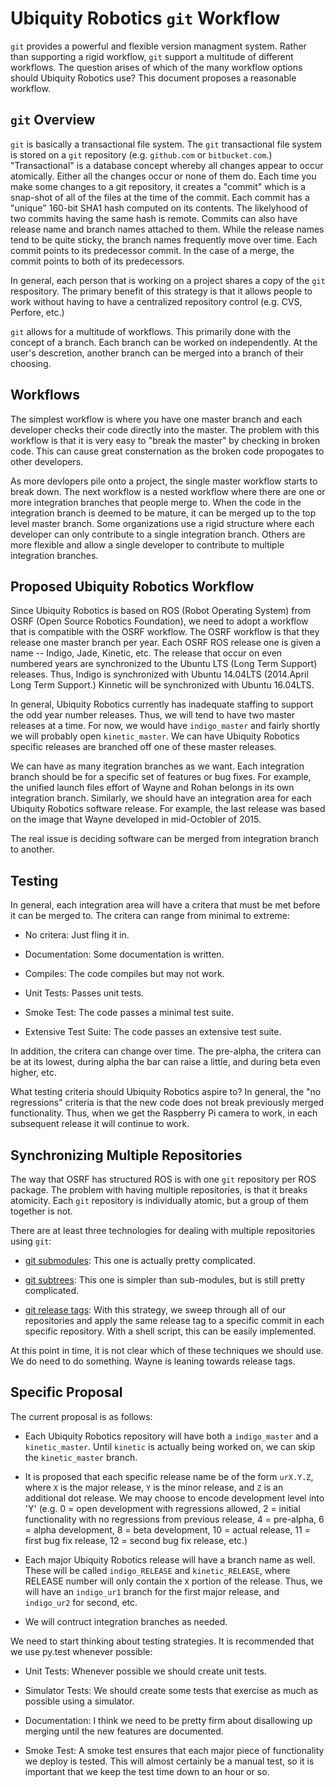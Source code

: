 # Ubiquity Robotics `git` Workflow

`git` provides a powerful and flexible version managment system.
Rather than supporting a rigid workflow, `git` support a multitude
of different workflows.  The question arises of which of the many
workflow options should Ubiquity Robotics use?  This document
proposes a reasonable workflow.

## `git` Overview

`git` is basically a transactional file system.  The `git` transactional
file system is stored on a `git` repository (e.g. `github.com` or
`bitbucket.com`.)  "Transactional" is a database concept whereby all
changes appear to occur atomically.  Either all the changes occur or
none of them do.  Each time you make some changes to a git repository,
it creates a "commit" which is a snap-shot of all of the files at the
time of the commit.  Each commit has a "unique" 160-bit SHA1 hash
computed on its contents.  The likelyhood of two commits having the
same hash is remote.  Commits can also have release name and branch
names attached to them.  While the release names tend to be quite
sticky, the branch names frequently move over time.  Each commit points
to its predecessor commit.  In the case of a merge, the commit points
to both of its predecessors.

In general, each person that is working on a project shares a copy of
the `git` respository.  The primary benefit of this strategy is that
it allows people to work without having to have a centralized repository
control (e.g. CVS, Perfore, etc.)

`git` allows for a multitude of workflows.  This primarily done with
the concept of a branch.  Each branch can be worked on independently.
At the user's descretion, another branch can be merged into a branch
of their choosing.

## Workflows

The simplest workflow is where you have one master branch and
each developer checks their code directly into the master.
The problem with this workflow is that it is very easy to
"break the master" by checking in broken code.  This can
cause great consternation as the broken code propogates to
other developers.

As more devlopers pile onto a project, the single master workflow
starts to break down.  The next workflow is a nested workflow
where there are one or more integration branches that people
merge to.  When the code in the integration branch is deemed
to be mature, it can be merged up to the top level master branch.
Some organizations use a rigid structure where each developer
can only contribute to a single integration branch.  Others
are more flexible and allow a single developer to contribute
to multiple integration branches.

## Proposed Ubiquity Robotics Workflow

Since Ubiquity Robotics is based on ROS (Robot Operating System)
from OSRF (Open Source Robotics Foundation), we need to adopt a
workflow that is compatible with the OSRF workflow.  The OSRF
workflow is that they release one master branch per year.  Each
OSRF ROS release one is given a name -- Indigo, Jade, Kinetic, etc.
The release that occur on even numbered years are synchronized
to the Ubuntu LTS (Long Term Support) releases.  Thus, Indigo is
synchronized with Ubuntu 14.04LTS (2014.April Long Term Support.)
Kinnetic will be synchronized with Ubuntu 16.04LTS.

In general, Ubiquity Robotics currently has inadequate staffing
to support the odd year number releases.  Thus, we will tend to
have two master releases at a time.  For now, we would have
`indigo_master` and fairly shortly we will probably open
`kinetic_master`.  We can have Ubiquity Robotics specific releases
are branched off one of these master releases.

We can have as many itegration branches as we want.  Each integration
branch should be for a specific set of features or bug fixes.
For example, the unified launch files effort of Wayne and Rohan
belongs in its own integration branch.  Similarly, we should
have an integration area for each Ubiquity Robotics software
release.  For example, the last release was based on the image
that Wayne developed in mid-Octobler of 2015.

The real issue is deciding software can be merged from integration
branch to another.

## Testing

In general, each integration area will have a critera that must
be met before it can be merged to.  The critera can range from
minimal to extreme:

* No critera: Just fling it in.

* Documentation: Some documentation is written.

* Compiles: The code compiles but may not work.

* Unit Tests: Passes unit tests.

* Smoke Test: The code passes a minimal test suite.

* Extensive Test Suite: The code passes an extensive test suite.

In addition, the critera can change over time.  The pre-alpha, the
critera can be at its lowest, during alpha the bar can raise a little,
and during beta even higher, etc.

What testing criteria should Ubiquity Robotics aspire to?
In general, the "no regressions" criteria is that the new
code does not break previously merged functionality.  Thus,
when we get the Raspberry Pi camera to work, in each subsequent
release it will continue to work.

## Synchronizing Multiple Repositories

The way that OSRF has structured ROS is with one `git` repository
per ROS package.  The problem with having multiple repositories,
is that it breaks atomicity.  Each `git` repository is individually
atomic, but a group of them together is not.

There are at least three technologies for dealing with multiple
repositories using `git`:

* [git submodules](https://git-scm.com/book/en/v2/Git-Tools-Submodules):
  This one is actually pretty complicated.

* [git subtrees](https://github.com/apenwarr/git-subtree/blob/master/git-subtree.txt):
  This one is simpler than sub-modules, but is still pretty complicated.

* [git release tags](https://git-scm.com/book/en/v2/Git-Basics-Tagging):
  With this strategy, we sweep through all of our repositories and
  apply the same release tag to a specific commit in each specific
  repository.  With a shell script, this can be easily implemented.

At this point in time, it is not clear which of these techniques
we should use.  We do need to do something.  Wayne is leaning
towards release tags.

## Specific Proposal

The current proposal is as follows:

* Each Ubiquity Robotics repository will have both a `indigo_master` and
  a `kinetic_master`.  Until `kinetic` is actually being worked on, we
  can skip the `kinetic_master` branch.

* It is proposed that each specific release name be of the form `urX.Y.Z`,
  where `X` is the major release, `Y` is the minor release, and
  `Z` is an additional dot release.  We may choose to encode development
  level into 'Y' (e.g. 0 = open development with regressions allowed,
  2 = initial functionality with no regressions from previous release,
  4 = pre-alpha, 6 = alpha development, 8 = beta development, 10 = actual
  release, 11 = first bug fix release, 12 = second bug fix release, etc.)

* Each major Ubiquity Robotics release will have a branch name as well.
  These will be called `indigo_RELEASE` and `kinetic_RELEASE`, where
  RELEASE number will only contain the `X` portion of the release.
  Thus, we will have an `indigo_ur1` branch for the first major release,
  and `indigo_ur2` for second, etc.

* We will contruct integration branches as needed.

We need to start thinking about testing strategies.  It is recommended
that we use py.test whenever possible:

* Unit Tests:  Whenever possible we should create unit tests.

* Simulator Tests: We should create some tests that exercise as much as
  possible using a simulator.

* Documentation: I think we need to be pretty firm about disallowing
  up merging until the new features are documented.

* Smoke Test: A smoke test ensures that each major piece of functionality
  we deploy is tested.  This will almost certainly be a manual test,
  so it is important that we keep the test time down to an hour or so.

